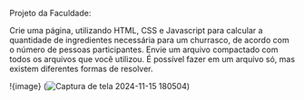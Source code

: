 Projeto da Faculdade:

Crie uma página, utilizando HTML, CSS e Javascript para calcular a quantidade de ingredientes necessária para um churrasco, 
de acordo com o número de pessoas participantes. Envie um arquivo compactado com todos os arquivos que você utilizou. 
É possível fazer em um arquivo só, mas existem diferentes formas de resolver.

!{image} (![Captura de tela 2024-11-15 180504](https://github.com/user-attachments/assets/22c25c40-73fd-4c3f-bf9a-0ed795ebeea5))

